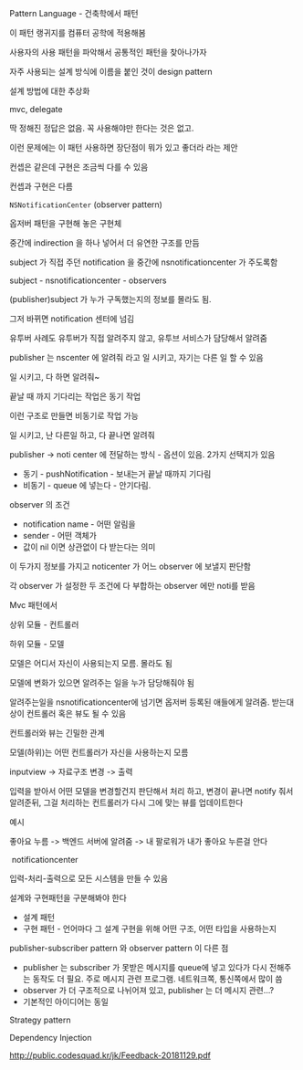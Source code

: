 



Pattern Language - 건축학에서 패턴

이 패턴 랭귀지를 컴퓨터 공학에 적용해봄

사용자의 사용 패턴을 파악해서 공통적인 패턴을 찾아나가자



자주 사용되는 설계 방식에 이름을 붙인 것이 design pattern

설계 방법에 대한 추상화

mvc, delegate

딱 정해진 정답은 없음. 꼭 사용해야만 한다는 것은 없고.

이런 문제에는 이 패턴 사용하면 장단점이 뭐가 있고 좋더라 라는 제안

컨셉은 같은데 구현은 조금씩 다를 수 있음

컨셉과 구현은 다름



`NSNotificationCenter` (observer pattern)

옵저버 패턴을 구현해 놓은 구현체

중간에 indirection 을 하나 넣어서 더 유연한 구조를 만듬

subject 가 직접 주던 notification 을 중간에 nsnotificationcenter 가 주도록함

subject - nsnotificationcenter - observers

(publisher)subject 가 누가 구독했는지의 정보를 몰라도 됨.

그저 바뀌면 notification 센터에 넘김



유투버 사례도 유투버가 직접 알려주지 않고, 유투브 서비스가 담당해서 알려줌



publisher 는 nscenter 에 알려줘 라고 일 시키고, 자기는 다른 일 할 수 있음

일 시키고, 다 하면 알려줘~



끝날 때 까지 기다리는 작업은 동기 작업



이런 구조로 만들면 비동기로 작업 가능

일 시키고, 난 다른일 하고, 다 끝나면 알려줘



publisher -> noti center 에 전달하는 방식 - 옵션이 있음. 2가지 선택지가 있음

- 동기 - pushNotification - 보내는거 끝날 때까지 기다림
- 비동기 - queue 에 넣는다 - 안기다림. 



observer 의 조건

- notification name - 어떤 알림을
- sender - 어떤 객체가
- 값이 nil 이면 상관없이 다 받는다는 의미

이 두가지 정보를 가지고 noticenter 가 어느 observer 에 보낼지 판단함

각 observer 가 설정한 두 조건에 다 부합하는 observer 에만 noti를 받음



Mvc 패턴에서

상위 모듈 - 컨트롤러

하위 모듈 - 모델

모델은 어디서 자신이 사용되는지 모름. 몰라도 됨

모델에 변화가 있으면 알려주는 일을 누가 담당해줘야 됨

알려주는일을 nsnotificationcenter에 넘기면 옵저버 등록된 애들에게 알려줌. 받는대상이 컨트롤러 혹은 뷰도 될 수 있음



컨트롤러와 뷰는 긴밀한 관계

모델(하위)는 어떤 컨트롤러가 자신을 사용하는지 모름



inputview -> 자료구조 변경 -> 출력

입력을 받아서 어떤 모델을 변경할건지 판단해서 처리 하고, 변경이 끝나면 notify 줘서 알려준뒤, 그걸 처리하는 컨트롤러가 다시 그에 맞는 뷰를 업데이트한다



예시

좋아요 누름 -> 백엔드 서버에 알려줌 -> 내 팔로워가 내가 좋아요 누른걸 안다

​                        notificationcenter



입력-처리-출력으로 모든 시스템을 만들 수 있음



설계와 구현패턴을 구분해봐야 한다

- 설계 패턴
- 구현 패턴 - 언어마다 그 설계 구현을 위해 어떤 구조, 어떤 타입을 사용하는지



publisher-subscriber pattern 와 observer pattern 이 다른 점

- publisher 는 subscriber 가 못받은 메시지를 queue에 넣고 있다가 다시 전해주는 동작도 더 필요. 주로 메시지 관련 프로그램. 네트워크쪽, 통신쪽에서 많이 씀
- observer 가 더 구조적으로 나뉘어져 있고, publisher 는 더 메시지 관련…?
- 기본적인 아이디어는 동일



Strategy pattern



Dependency Injection



http://public.codesquad.kr/jk/Feedback-20181129.pdf